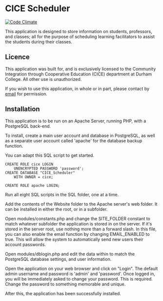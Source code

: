 # CICE Scheduler

[![Code Climate](https://codeclimate.com/github/theblackwidower/CICE-Scheduler/badges/gpa.svg)](https://codeclimate.com/github/theblackwidower/CICE-Scheduler)

This application is designed to store information on students, professors, and classes; all for the purpose of scheduling learning facilitators to assist the students during their classes.

## Licence

This application was built for, and is exclusively licensed to the Community Integration through Cooperative Education (CICE) department at Durham College. All other use is unauthorized.

If you wish to use this application, in whole or in part, please contact by [email](mailto:theblackwidower@noprestige.com) for permission.

## Installation

This application is to be run on an Apache Server, running PHP, with a PostgreSQL back-end.

To install, create a main user account and database in PostgreSQL, as well as a separate user account called 'apache' for the database backup function.

You can adapt this SQL script to get started.

```
CREATE ROLE cice LOGIN
	UNENCRYPTED PASSWORD 'password';
CREATE DATABASE "CICE_Scheduler"
	WITH OWNER = cice;

CREATE ROLE apache LOGIN;
```

Run all eight SQL scripts in the SQL folder, one at a time.

Add the contents of the Website folder to the Apache server's web folder. It can be installed in either the root, or in a subfolder.

Open modules/constants.php and change the SITE_FOLDER constant to match whatever subfolder the application is stored in on the server. If it's stored in the server root, use nothing more than a forward slash. In this file, you can also enable the email function by changing EMAIL_ENABLED to true. This will allow the system to automatically send new users their account passwords.

Open modules/dblogin.php and edit the data within to match the PostgreSQL database settings, and user information.

Open the application on your web browser and click on "Login". The default admin username and password is 'admin' and 'password'. Once logged in, you will be immediately asked to change your password. This is required. Change the password to something memorable and unique.

After this, the application has been successfully installed.
